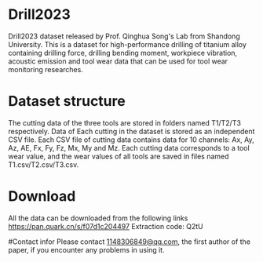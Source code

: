 # Drill2023
Drill2023 dataset released by Prof. Qinghua Song's Lab from Shandong University. This is a dataset for high-performance drilling of titanium alloy containing drilling force, drilling bending moment, workpiece vibration, acoustic emission and tool wear data that can be used for tool wear monitoring researches.

# Dataset structure
The cutting data of the three tools are stored in folders named T1/T2/T3 respectively. Data of Each cutting in the dataset is stored as an independent CSV file. Each CSV file of cutting data contains data for 10 channels: Ax, Ay, Az, AE, Fx, Fy, Fz, Mx, My and Mz. Each cutting data corresponds to a tool wear value, and the wear values of all tools are saved in files named T1.csv/T2.csv/T3.csv.

# Download
All the data can be downloaded from the following links
https://pan.quark.cn/s/f07d1c204497
Extraction code: Q2tU

#Contact infor
Please contact 1148306849@qq.com, the first author of the paper, if you encounter any problems in using it.
